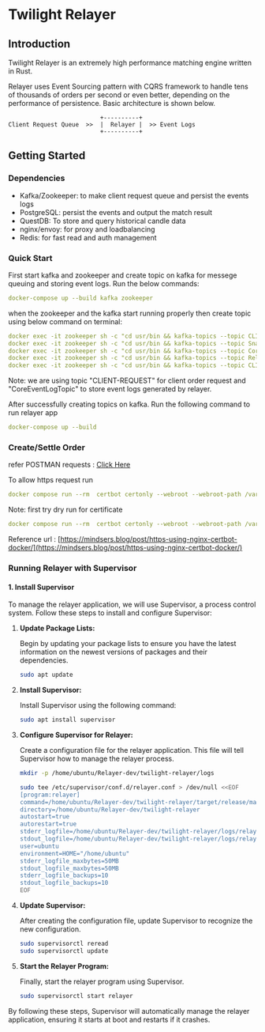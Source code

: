 # Twilight Relayer

## Introduction

Twilight Relayer is an extremely high performance matching engine written in Rust.

Relayer uses Event Sourcing pattern with CQRS framework to handle tens of thousands of orders per second or even better, depending on the performance of persistence. Basic architecture is shown below.

```
                          +----------+
Client Request Queue  >>  |  Relayer |  >> Event Logs
                          +----------+
```

## Getting Started

### Dependencies

- Kafka/Zookeeper: to make client request queue and persist the events logs
- PostgreSQL: persist the events and output the match result
- QuestDB: To store and query historical candle data
- nginx/envoy: for proxy and loadbalancing
- Redis: for fast read and auth management

### Quick Start

First start kafka and zookeeper and create topic on kafka for messege queuing and storing event logs.
Run the below commands:

```yaml
docker-compose up --build kafka zookeeper
```

when the zookeeper and the kafka start running properly then create topic using below command on terminal:

```yaml
docker exec -it zookeeper sh -c "cd usr/bin && kafka-topics --topic CLIENT-REQUEST --create --zookeeper zookeeper:2181 --partitions 1 --replication-factor 1 --config retention.ms=-1 --config cleanup.policy=compact --config message.timestamp.type=LogAppendTime" && \
docker exec -it zookeeper sh -c "cd usr/bin && kafka-topics --topic SnapShotLogTopic --create --zookeeper zookeeper:2181 --partitions 1 --replication-factor 1 --config retention.ms=-1 --config cleanup.policy=compact --config message.timestamp.type=LogAppendTime" && \
docker exec -it zookeeper sh -c "cd usr/bin && kafka-topics --topic CoreEventLogTopic --create --zookeeper zookeeper:2181 --partitions 1 --replication-factor 1 --config retention.ms=-1 --config cleanup.policy=compact --config message.timestamp.type=LogAppendTime" && \
docker exec -it zookeeper sh -c "cd usr/bin && kafka-topics --topic RelayerStateQueue --create --zookeeper zookeeper:2181 --partitions 1 --replication-factor 1 --config retention.ms=-1 --config cleanup.policy=compact --config message.timestamp.type=LogAppendTime" && \
docker exec -it zookeeper sh -c "cd usr/bin && kafka-topics --topic CLIENT-FAILED-REQUEST --create --zookeeper zookeeper:2181 --partitions 1 --replication-factor 1 --config retention.ms=-1 --config cleanup.policy=compact --config message.timestamp.type=LogAppendTime"
```

Note: we are using topic "CLIENT-REQUEST" for client order request and "CoreEventLogTopic" to store event logs generated by relayer.

After successfully creating topics on kafka. Run the following command to run relayer app

```yaml
docker-compose up --build
```

### Create/Settle Order

refer POSTMAN requests : [Click Here](./Postman%20Requests/Postman%20Requests.postman_collection.json)

To allow https request run

```yaml
docker compose run --rm  certbot certonly --webroot --webroot-path /var/www/certbot/ -d example.org
```

Note: first try dry run for certificate

```yaml
docker compose run --rm  certbot certonly --webroot --webroot-path /var/www/certbot/ --dry-run -d example.org
```

Reference url : [https://mindsers.blog/post/https-using-nginx-certbot-docker/](https://mindsers.blog/post/https-using-nginx-certbot-docker/)

### Running Relayer with Supervisor

#### 1. Install Supervisor

To manage the relayer application, we will use Supervisor, a process control system. Follow these steps to install and configure Supervisor:

1. **Update Package Lists:**

   Begin by updating your package lists to ensure you have the latest information on the newest versions of packages and their dependencies.

   ```bash
   sudo apt update
   ```

2. **Install Supervisor:**

   Install Supervisor using the following command:

   ```bash
   sudo apt install supervisor
   ```

3. **Configure Supervisor for Relayer:**

   Create a configuration file for the relayer application. This file will tell Supervisor how to manage the relayer process.

   ```bash
   mkdir -p /home/ubuntu/Relayer-dev/twilight-relayer/logs

   sudo tee /etc/supervisor/conf.d/relayer.conf > /dev/null <<EOF
   [program:relayer]
   command=/home/ubuntu/Relayer-dev/twilight-relayer/target/release/main
   directory=/home/ubuntu/Relayer-dev/twilight-relayer
   autostart=true
   autorestart=true
   stderr_logfile=/home/ubuntu/Relayer-dev/twilight-relayer/logs/relayer.err.log
   stdout_logfile=/home/ubuntu/Relayer-dev/twilight-relayer/logs/relayer.out.log
   user=ubuntu
   environment=HOME="/home/ubuntu"
   stderr_logfile_maxbytes=50MB
   stdout_logfile_maxbytes=50MB
   stderr_logfile_backups=10
   stdout_logfile_backups=10
   EOF
   ```

4. **Update Supervisor:**

   After creating the configuration file, update Supervisor to recognize the new configuration.

   ```bash
   sudo supervisorctl reread
   sudo supervisorctl update
   ```

5. **Start the Relayer Program:**

   Finally, start the relayer program using Supervisor.

   ```bash
   sudo supervisorctl start relayer
   ```

By following these steps, Supervisor will automatically manage the relayer application, ensuring it starts at boot and restarts if it crashes.

